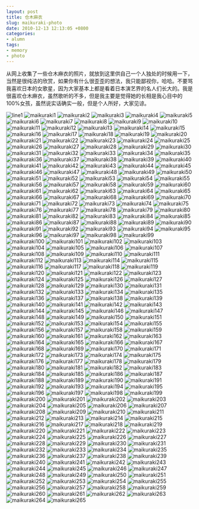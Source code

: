 ```yaml
---
layout: post
title: 仓木麻衣
slug: maikuraki-photo
date: 2010-12-13 12:13:05 +0800
categories:
- alumn
tags:
- memory
- photo
---
```


从网上收集了一些仓木麻衣的照片，就放到这里供自己一个人独处的时候用一下，当然是很纯洁的欣赏，如果你有什么很歪歪的想法，我只能鄙视你，哈哈。不要骂我喜欢日本的女歌星，因为大家基本上都是看着日本演艺界的名人们长大的。我是很喜欢仓木麻衣，虽然歌听的不多，但是我主要是觉得她的长相是我心目中的100%女孩，虽然说实话确实一般，但是个人所好，大家见谅。

<img src="{{ site.path.uploads }}2010/12/13/maikuraki-photo/line11.jpg" alt="line1" />

<img src="{{ site.path.uploads }}2010/12/13/maikuraki-photo/maikuraki1.jpg" alt="maikuraki1" />

<img src="{{ site.path.uploads }}2010/12/13/maikuraki-photo/maikuraki2.jpg" alt="maikuraki2" />

<img src="{{ site.path.uploads }}2010/12/13/maikuraki-photo/maikuraki3.jpg" alt="maikuraki3" />

<img src="{{ site.path.uploads }}2010/12/13/maikuraki-photo/maikuraki4.jpg" alt="maikuraki4" />

<img src="{{ site.path.uploads }}2010/12/13/maikuraki-photo/maikuraki5.jpg" alt="maikuraki5" />

<img src="{{ site.path.uploads }}2010/12/13/maikuraki-photo/maikuraki6.jpg" alt="maikuraki6" />

<img src="{{ site.path.uploads }}2010/12/13/maikuraki-photo/maikuraki7.jpg" alt="maikuraki7" />

<img src="{{ site.path.uploads }}2010/12/13/maikuraki-photo/maikuraki8.jpg" alt="maikuraki8" />

<img src="{{ site.path.uploads }}2010/12/13/maikuraki-photo/maikuraki9.jpg" alt="maikuraki9" />

<img src="{{ site.path.uploads }}2010/12/13/maikuraki-photo/maikuraki10.jpg" alt="maikuraki10" />

<img src="{{ site.path.uploads }}2010/12/13/maikuraki-photo/maikuraki11.jpg" alt="maikuraki11" />

<img src="{{ site.path.uploads }}2010/12/13/maikuraki-photo/maikuraki12.jpg" alt="maikuraki12" />

<img src="{{ site.path.uploads }}2010/12/13/maikuraki-photo/maikuraki13.jpg" alt="maikuraki13" />

<img src="{{ site.path.uploads }}2010/12/13/maikuraki-photo/maikuraki14.jpg" alt="maikuraki14" />

<img src="{{ site.path.uploads }}2010/12/13/maikuraki-photo/maikuraki15.jpg" alt="maikuraki15" />

<img src="{{ site.path.uploads }}2010/12/13/maikuraki-photo/maikuraki16.jpg" alt="maikuraki16" />

<img src="{{ site.path.uploads }}2010/12/13/maikuraki-photo/maikuraki17.jpg" alt="maikuraki17" />

<img src="{{ site.path.uploads }}2010/12/13/maikuraki-photo/maikuraki18.jpg" alt="maikuraki18" />

<img src="{{ site.path.uploads }}2010/12/13/maikuraki-photo/maikuraki19.jpg" alt="maikuraki19" />

<img src="{{ site.path.uploads }}2010/12/13/maikuraki-photo/maikuraki20.jpg" alt="maikuraki20" />

<img src="{{ site.path.uploads }}2010/12/13/maikuraki-photo/maikuraki21.jpg" alt="maikuraki21" />

<img src="{{ site.path.uploads }}2010/12/13/maikuraki-photo/maikuraki22.jpg" alt="maikuraki22" />

<img src="{{ site.path.uploads }}2010/12/13/maikuraki-photo/maikuraki23.jpg" alt="maikuraki23" />

<img src="{{ site.path.uploads }}2010/12/13/maikuraki-photo/maikuraki24.jpg" alt="maikuraki24" />

<img src="{{ site.path.uploads }}2010/12/13/maikuraki-photo/maikuraki25.jpg" alt="maikuraki25" />

<img src="{{ site.path.uploads }}2010/12/13/maikuraki-photo/maikuraki26.jpg" alt="maikuraki26" />

<img src="{{ site.path.uploads }}2010/12/13/maikuraki-photo/maikuraki27.jpg" alt="maikuraki27" />

<img src="{{ site.path.uploads }}2010/12/13/maikuraki-photo/maikuraki28.jpg" alt="maikuraki28" />

<img src="{{ site.path.uploads }}2010/12/13/maikuraki-photo/maikuraki29.jpg" alt="maikuraki29" />

<img src="{{ site.path.uploads }}2010/12/13/maikuraki-photo/maikuraki30.jpg" alt="maikuraki30" />

<img src="{{ site.path.uploads }}2010/12/13/maikuraki-photo/maikuraki31.jpg" alt="maikuraki31" />

<img src="{{ site.path.uploads }}2010/12/13/maikuraki-photo/maikuraki32.jpg" alt="maikuraki32" />

<img src="{{ site.path.uploads }}2010/12/13/maikuraki-photo/maikuraki33.jpg" alt="maikuraki33" />

<img src="{{ site.path.uploads }}2010/12/13/maikuraki-photo/maikuraki34.jpg" alt="maikuraki34" />

<img src="{{ site.path.uploads }}2010/12/13/maikuraki-photo/maikuraki35.jpg" alt="maikuraki35" />

<img src="{{ site.path.uploads }}2010/12/13/maikuraki-photo/maikuraki36.jpg" alt="maikuraki36" />

<img src="{{ site.path.uploads }}2010/12/13/maikuraki-photo/maikuraki37.jpg" alt="maikuraki37" />

<img src="{{ site.path.uploads }}2010/12/13/maikuraki-photo/maikuraki38.jpg" alt="maikuraki38" />

<img src="{{ site.path.uploads }}2010/12/13/maikuraki-photo/maikuraki39.jpg" alt="maikuraki39" />

<img src="{{ site.path.uploads }}2010/12/13/maikuraki-photo/maikuraki40.jpg" alt="maikuraki40" />

<img src="{{ site.path.uploads }}2010/12/13/maikuraki-photo/maikuraki41.jpg" alt="maikuraki41" />

<img src="{{ site.path.uploads }}2010/12/13/maikuraki-photo/maikuraki42.jpg" alt="maikuraki42" />

<img src="{{ site.path.uploads }}2010/12/13/maikuraki-photo/maikuraki43.jpg" alt="maikuraki43" />

<img src="{{ site.path.uploads }}2010/12/13/maikuraki-photo/maikuraki44.jpg" alt="maikuraki44" />

<img src="{{ site.path.uploads }}2010/12/13/maikuraki-photo/maikuraki45.jpg" alt="maikuraki45" />

<img src="{{ site.path.uploads }}2010/12/13/maikuraki-photo/maikuraki46.jpg" alt="maikuraki46" />

<img src="{{ site.path.uploads }}2010/12/13/maikuraki-photo/maikuraki47.jpg" alt="maikuraki47" />

<img src="{{ site.path.uploads }}2010/12/13/maikuraki-photo/maikuraki48.jpg" alt="maikuraki48" />

<img src="{{ site.path.uploads }}2010/12/13/maikuraki-photo/maikuraki49.jpg" alt="maikuraki49" />

<img src="{{ site.path.uploads }}2010/12/13/maikuraki-photo/maikuraki50.jpg" alt="maikuraki50" />

<img src="{{ site.path.uploads }}2010/12/13/maikuraki-photo/maikuraki51.jpg" alt="maikuraki51" />

<img src="{{ site.path.uploads }}2010/12/13/maikuraki-photo/maikuraki52.jpg" alt="maikuraki52" />

<img src="{{ site.path.uploads }}2010/12/13/maikuraki-photo/maikuraki53.jpg" alt="maikuraki53" />

<img src="{{ site.path.uploads }}2010/12/13/maikuraki-photo/maikuraki54.jpg" alt="maikuraki54" />

<img src="{{ site.path.uploads }}2010/12/13/maikuraki-photo/maikuraki55.jpg" alt="maikuraki55" />

<img src="{{ site.path.uploads }}2010/12/13/maikuraki-photo/maikuraki56.jpg" alt="maikuraki56" />

<img src="{{ site.path.uploads }}2010/12/13/maikuraki-photo/maikuraki57.jpg" alt="maikuraki57" />

<img src="{{ site.path.uploads }}2010/12/13/maikuraki-photo/maikuraki58.jpg" alt="maikuraki58" />

<img src="{{ site.path.uploads }}2010/12/13/maikuraki-photo/maikuraki59.jpg" alt="maikuraki59" />

<img src="{{ site.path.uploads }}2010/12/13/maikuraki-photo/maikuraki60.jpg" alt="maikuraki60" />

<img src="{{ site.path.uploads }}2010/12/13/maikuraki-photo/maikuraki61.jpg" alt="maikuraki61" />

<img src="{{ site.path.uploads }}2010/12/13/maikuraki-photo/maikuraki62.jpg" alt="maikuraki62" />

<img src="{{ site.path.uploads }}2010/12/13/maikuraki-photo/maikuraki63.jpg" alt="maikuraki63" />

<img src="{{ site.path.uploads }}2010/12/13/maikuraki-photo/maikuraki64.jpg" alt="maikuraki64" />

<img src="{{ site.path.uploads }}2010/12/13/maikuraki-photo/maikuraki65.jpg" alt="maikuraki65" />

<img src="{{ site.path.uploads }}2010/12/13/maikuraki-photo/maikuraki66.jpg" alt="maikuraki66" />

<img src="{{ site.path.uploads }}2010/12/13/maikuraki-photo/maikuraki67.jpg" alt="maikuraki67" />

<img src="{{ site.path.uploads }}2010/12/13/maikuraki-photo/maikuraki68.jpg" alt="maikuraki68" />

<img src="{{ site.path.uploads }}2010/12/13/maikuraki-photo/maikuraki69.jpg" alt="maikuraki69" />

<img src="{{ site.path.uploads }}2010/12/13/maikuraki-photo/maikuraki70.jpg" alt="maikuraki70" />

<img src="{{ site.path.uploads }}2010/12/13/maikuraki-photo/maikuraki71.jpg" alt="maikuraki71" />

<img src="{{ site.path.uploads }}2010/12/13/maikuraki-photo/maikuraki72.jpg" alt="maikuraki72" />

<img src="{{ site.path.uploads }}2010/12/13/maikuraki-photo/maikuraki73.jpg" alt="maikuraki73" />

<img src="{{ site.path.uploads }}2010/12/13/maikuraki-photo/maikuraki74.jpg" alt="maikuraki74" />

<img src="{{ site.path.uploads }}2010/12/13/maikuraki-photo/maikuraki75.jpg" alt="maikuraki75" />

<img src="{{ site.path.uploads }}2010/12/13/maikuraki-photo/maikuraki76.jpg" alt="maikuraki76" />

<img src="{{ site.path.uploads }}2010/12/13/maikuraki-photo/maikuraki77.jpg" alt="maikuraki77" />

<img src="{{ site.path.uploads }}2010/12/13/maikuraki-photo/maikuraki78.jpg" alt="maikuraki78" />

<img src="{{ site.path.uploads }}2010/12/13/maikuraki-photo/maikuraki79.jpg" alt="maikuraki79" />

<img src="{{ site.path.uploads }}2010/12/13/maikuraki-photo/maikuraki80.jpg" alt="maikuraki80" />

<img src="{{ site.path.uploads }}2010/12/13/maikuraki-photo/maikuraki81.jpg" alt="maikuraki81" />

<img src="{{ site.path.uploads }}2010/12/13/maikuraki-photo/maikuraki82.jpg" alt="maikuraki82" />

<img src="{{ site.path.uploads }}2010/12/13/maikuraki-photo/maikuraki83.jpg" alt="maikuraki83" />

<img src="{{ site.path.uploads }}2010/12/13/maikuraki-photo/maikuraki84.jpg" alt="maikuraki84" />

<img src="{{ site.path.uploads }}2010/12/13/maikuraki-photo/maikuraki85.jpg" alt="maikuraki85" />

<img src="{{ site.path.uploads }}2010/12/13/maikuraki-photo/maikuraki86.jpg" alt="maikuraki86" />

<img src="{{ site.path.uploads }}2010/12/13/maikuraki-photo/maikuraki87.jpg" alt="maikuraki87" />

<img src="{{ site.path.uploads }}2010/12/13/maikuraki-photo/maikuraki88.jpg" alt="maikuraki88" />

<img src="{{ site.path.uploads }}2010/12/13/maikuraki-photo/maikuraki89.jpg" alt="maikuraki89" />

<img src="{{ site.path.uploads }}2010/12/13/maikuraki-photo/maikuraki90.jpg" alt="maikuraki90" />

<img src="{{ site.path.uploads }}2010/12/13/maikuraki-photo/maikuraki91.jpg" alt="maikuraki91" />

<img src="{{ site.path.uploads }}2010/12/13/maikuraki-photo/maikuraki92.jpg" alt="maikuraki92" />

<img src="{{ site.path.uploads }}2010/12/13/maikuraki-photo/maikuraki93.jpg" alt="maikuraki93" />

<img src="{{ site.path.uploads }}2010/12/13/maikuraki-photo/maikuraki94.jpg" alt="maikuraki94" />

<img src="{{ site.path.uploads }}2010/12/13/maikuraki-photo/maikuraki95.jpg" alt="maikuraki95" />

<img src="{{ site.path.uploads }}2010/12/13/maikuraki-photo/maikuraki96.jpg" alt="maikuraki96" />

<img src="{{ site.path.uploads }}2010/12/13/maikuraki-photo/maikuraki97.jpg" alt="maikuraki97" />

<img src="{{ site.path.uploads }}2010/12/13/maikuraki-photo/maikuraki98.jpg" alt="maikuraki98" />

<img src="{{ site.path.uploads }}2010/12/13/maikuraki-photo/maikuraki99.jpg" alt="maikuraki99" />

<img src="{{ site.path.uploads }}2010/12/13/maikuraki-photo/maikuraki100.jpg" alt="maikuraki100" />

<img src="{{ site.path.uploads }}2010/12/13/maikuraki-photo/maikuraki101.jpg" alt="maikuraki101" />

<img src="{{ site.path.uploads }}2010/12/13/maikuraki-photo/maikuraki102.jpg" alt="maikuraki102" />

<img src="{{ site.path.uploads }}2010/12/13/maikuraki-photo/maikuraki103.jpg" alt="maikuraki103" />

<img src="{{ site.path.uploads }}2010/12/13/maikuraki-photo/maikuraki104.jpg" alt="maikuraki104" />

<img src="{{ site.path.uploads }}2010/12/13/maikuraki-photo/maikuraki105.jpg" alt="maikuraki105" />

<img src="{{ site.path.uploads }}2010/12/13/maikuraki-photo/maikuraki106.jpg" alt="maikuraki106" />

<img src="{{ site.path.uploads }}2010/12/13/maikuraki-photo/maikuraki107.jpg" alt="maikuraki107" />

<img src="{{ site.path.uploads }}2010/12/13/maikuraki-photo/maikuraki108.jpg" alt="maikuraki108" />

<img src="{{ site.path.uploads }}2010/12/13/maikuraki-photo/maikuraki109.jpg" alt="maikuraki109" />

<img src="{{ site.path.uploads }}2010/12/13/maikuraki-photo/maikuraki110.jpg" alt="maikuraki110" />

<img src="{{ site.path.uploads }}2010/12/13/maikuraki-photo/maikuraki111.jpg" alt="maikuraki111" />

<img src="{{ site.path.uploads }}2010/12/13/maikuraki-photo/maikuraki112.jpg" alt="maikuraki112" />

<img src="{{ site.path.uploads }}2010/12/13/maikuraki-photo/maikuraki113.jpg" alt="maikuraki113" />

<img src="{{ site.path.uploads }}2010/12/13/maikuraki-photo/maikuraki114.jpg" alt="maikuraki114" />

<img src="{{ site.path.uploads }}2010/12/13/maikuraki-photo/maikuraki115.jpg" alt="maikuraki115" />

<img src="{{ site.path.uploads }}2010/12/13/maikuraki-photo/maikuraki116.jpg" alt="maikuraki116" />

<img src="{{ site.path.uploads }}2010/12/13/maikuraki-photo/maikuraki117.jpg" alt="maikuraki117" />

<img src="{{ site.path.uploads }}2010/12/13/maikuraki-photo/maikuraki118.jpg" alt="maikuraki118" />

<img src="{{ site.path.uploads }}2010/12/13/maikuraki-photo/maikuraki119.jpg" alt="maikuraki119" />

<img src="{{ site.path.uploads }}2010/12/13/maikuraki-photo/maikuraki120.jpg" alt="maikuraki120" />

<img src="{{ site.path.uploads }}2010/12/13/maikuraki-photo/maikuraki121.jpg" alt="maikuraki121" />

<img src="{{ site.path.uploads }}2010/12/13/maikuraki-photo/maikuraki122.jpg" alt="maikuraki122" />

<img src="{{ site.path.uploads }}2010/12/13/maikuraki-photo/maikuraki123.jpg" alt="maikuraki123" />

<img src="{{ site.path.uploads }}2010/12/13/maikuraki-photo/maikuraki124.jpg" alt="maikuraki124" />

<img src="{{ site.path.uploads }}2010/12/13/maikuraki-photo/maikuraki125.jpg" alt="maikuraki125" />

<img src="{{ site.path.uploads }}2010/12/13/maikuraki-photo/maikuraki126.jpg" alt="maikuraki126" />

<img src="{{ site.path.uploads }}2010/12/13/maikuraki-photo/maikuraki127.jpg" alt="maikuraki127" />

<img src="{{ site.path.uploads }}2010/12/13/maikuraki-photo/maikuraki128.jpg" alt="maikuraki128" />

<img src="{{ site.path.uploads }}2010/12/13/maikuraki-photo/maikuraki129.jpg" alt="maikuraki129" />

<img src="{{ site.path.uploads }}2010/12/13/maikuraki-photo/maikuraki130.jpg" alt="maikuraki130" />

<img src="{{ site.path.uploads }}2010/12/13/maikuraki-photo/maikuraki131.jpg" alt="maikuraki131" />

<img src="{{ site.path.uploads }}2010/12/13/maikuraki-photo/maikuraki132.jpg" alt="maikuraki132" />

<img src="{{ site.path.uploads }}2010/12/13/maikuraki-photo/maikuraki133.jpg" alt="maikuraki133" />

<img src="{{ site.path.uploads }}2010/12/13/maikuraki-photo/maikuraki134.jpg" alt="maikuraki134" />

<img src="{{ site.path.uploads }}2010/12/13/maikuraki-photo/maikuraki135.jpg" alt="maikuraki135" />

<img src="{{ site.path.uploads }}2010/12/13/maikuraki-photo/maikuraki136.jpg" alt="maikuraki136" />

<img src="{{ site.path.uploads }}2010/12/13/maikuraki-photo/maikuraki137.jpg" alt="maikuraki137" />

<img src="{{ site.path.uploads }}2010/12/13/maikuraki-photo/maikuraki138.jpg" alt="maikuraki138" />

<img src="{{ site.path.uploads }}2010/12/13/maikuraki-photo/maikuraki139.jpg" alt="maikuraki139" />

<img src="{{ site.path.uploads }}2010/12/13/maikuraki-photo/maikuraki140.jpg" alt="maikuraki140" />

<img src="{{ site.path.uploads }}2010/12/13/maikuraki-photo/maikuraki141.jpg" alt="maikuraki141" />

<img src="{{ site.path.uploads }}2010/12/13/maikuraki-photo/maikuraki142.jpg" alt="maikuraki142" />

<img src="{{ site.path.uploads }}2010/12/13/maikuraki-photo/maikuraki143.jpg" alt="maikuraki143" />

<img src="{{ site.path.uploads }}2010/12/13/maikuraki-photo/maikuraki144.jpg" alt="maikuraki144" />

<img src="{{ site.path.uploads }}2010/12/13/maikuraki-photo/maikuraki145.jpg" alt="maikuraki145" />

<img src="{{ site.path.uploads }}2010/12/13/maikuraki-photo/maikuraki146.jpg" alt="maikuraki146" />

<img src="{{ site.path.uploads }}2010/12/13/maikuraki-photo/maikuraki147.jpg" alt="maikuraki147" />

<img src="{{ site.path.uploads }}2010/12/13/maikuraki-photo/maikuraki148.jpg" alt="maikuraki148" />

<img src="{{ site.path.uploads }}2010/12/13/maikuraki-photo/maikuraki149.jpg" alt="maikuraki149" />

<img src="{{ site.path.uploads }}2010/12/13/maikuraki-photo/maikuraki150.jpg" alt="maikuraki150" />

<img src="{{ site.path.uploads }}2010/12/13/maikuraki-photo/maikuraki151.jpg" alt="maikuraki151" />

<img src="{{ site.path.uploads }}2010/12/13/maikuraki-photo/maikuraki152.jpg" alt="maikuraki152" />

<img src="{{ site.path.uploads }}2010/12/13/maikuraki-photo/maikuraki153.jpg" alt="maikuraki153" />

<img src="{{ site.path.uploads }}2010/12/13/maikuraki-photo/maikuraki154.jpg" alt="maikuraki154" />

<img src="{{ site.path.uploads }}2010/12/13/maikuraki-photo/maikuraki155.jpg" alt="maikuraki155" />

<img src="{{ site.path.uploads }}2010/12/13/maikuraki-photo/maikuraki156.jpg" alt="maikuraki156" />

<img src="{{ site.path.uploads }}2010/12/13/maikuraki-photo/maikuraki157.jpg" alt="maikuraki157" />

<img src="{{ site.path.uploads }}2010/12/13/maikuraki-photo/maikuraki158.jpg" alt="maikuraki158" />

<img src="{{ site.path.uploads }}2010/12/13/maikuraki-photo/maikuraki159.jpg" alt="maikuraki159" />

<img src="{{ site.path.uploads }}2010/12/13/maikuraki-photo/maikuraki160.jpg" alt="maikuraki160" />

<img src="{{ site.path.uploads }}2010/12/13/maikuraki-photo/maikuraki161.jpg" alt="maikuraki161" />

<img src="{{ site.path.uploads }}2010/12/13/maikuraki-photo/maikuraki162.jpg" alt="maikuraki162" />

<img src="{{ site.path.uploads }}2010/12/13/maikuraki-photo/maikuraki163.jpg" alt="maikuraki163" />

<img src="{{ site.path.uploads }}2010/12/13/maikuraki-photo/maikuraki164.jpg" alt="maikuraki164" />

<img src="{{ site.path.uploads }}2010/12/13/maikuraki-photo/maikuraki165.jpg" alt="maikuraki165" />

<img src="{{ site.path.uploads }}2010/12/13/maikuraki-photo/maikuraki166.jpg" alt="maikuraki166" />

<img src="{{ site.path.uploads }}2010/12/13/maikuraki-photo/maikuraki167.jpg" alt="maikuraki167" />

<img src="{{ site.path.uploads }}2010/12/13/maikuraki-photo/maikuraki168.jpg" alt="maikuraki168" />

<img src="{{ site.path.uploads }}2010/12/13/maikuraki-photo/maikuraki169.jpg" alt="maikuraki169" />

<img src="{{ site.path.uploads }}2010/12/13/maikuraki-photo/maikuraki170.jpg" alt="maikuraki170" />

<img src="{{ site.path.uploads }}2010/12/13/maikuraki-photo/maikuraki171.jpg" alt="maikuraki171" />

<img src="{{ site.path.uploads }}2010/12/13/maikuraki-photo/maikuraki172.jpg" alt="maikuraki172" />

<img src="{{ site.path.uploads }}2010/12/13/maikuraki-photo/maikuraki173.jpg" alt="maikuraki173" />

<img src="{{ site.path.uploads }}2010/12/13/maikuraki-photo/maikuraki174.jpg" alt="maikuraki174" />

<img src="{{ site.path.uploads }}2010/12/13/maikuraki-photo/maikuraki175.jpg" alt="maikuraki175" />

<img src="{{ site.path.uploads }}2010/12/13/maikuraki-photo/maikuraki176.jpg" alt="maikuraki176" />

<img src="{{ site.path.uploads }}2010/12/13/maikuraki-photo/maikuraki177.jpg" alt="maikuraki177" />

<img src="{{ site.path.uploads }}2010/12/13/maikuraki-photo/maikuraki178.jpg" alt="maikuraki178" />

<img src="{{ site.path.uploads }}2010/12/13/maikuraki-photo/maikuraki179.jpg" alt="maikuraki179" />

<img src="{{ site.path.uploads }}2010/12/13/maikuraki-photo/maikuraki180.jpg" alt="maikuraki180" />

<img src="{{ site.path.uploads }}2010/12/13/maikuraki-photo/maikuraki181.jpg" alt="maikuraki181" />

<img src="{{ site.path.uploads }}2010/12/13/maikuraki-photo/maikuraki182.jpg" alt="maikuraki182" />

<img src="{{ site.path.uploads }}2010/12/13/maikuraki-photo/maikuraki183.jpg" alt="maikuraki183" />

<img src="{{ site.path.uploads }}2010/12/13/maikuraki-photo/maikuraki184.jpg" alt="maikuraki184" />

<img src="{{ site.path.uploads }}2010/12/13/maikuraki-photo/maikuraki185.jpg" alt="maikuraki185" />

<img src="{{ site.path.uploads }}2010/12/13/maikuraki-photo/maikuraki186.jpg" alt="maikuraki186" />

<img src="{{ site.path.uploads }}2010/12/13/maikuraki-photo/maikuraki187.jpg" alt="maikuraki187" />

<img src="{{ site.path.uploads }}2010/12/13/maikuraki-photo/maikuraki188.jpg" alt="maikuraki188" />

<img src="{{ site.path.uploads }}2010/12/13/maikuraki-photo/maikuraki189.jpg" alt="maikuraki189" />

<img src="{{ site.path.uploads }}2010/12/13/maikuraki-photo/maikuraki190.jpg" alt="maikuraki190" />

<img src="{{ site.path.uploads }}2010/12/13/maikuraki-photo/maikuraki191.jpg" alt="maikuraki191" />

<img src="{{ site.path.uploads }}2010/12/13/maikuraki-photo/maikuraki192.jpg" alt="maikuraki192" />

<img src="{{ site.path.uploads }}2010/12/13/maikuraki-photo/maikuraki193.jpg" alt="maikuraki193" />

<img src="{{ site.path.uploads }}2010/12/13/maikuraki-photo/maikuraki194.jpg" alt="maikuraki194" />

<img src="{{ site.path.uploads }}2010/12/13/maikuraki-photo/maikuraki195.jpg" alt="maikuraki195" />

<img src="{{ site.path.uploads }}2010/12/13/maikuraki-photo/maikuraki196.jpg" alt="maikuraki196" />

<img src="{{ site.path.uploads }}2010/12/13/maikuraki-photo/maikuraki197.jpg" alt="maikuraki197" />

<img src="{{ site.path.uploads }}2010/12/13/maikuraki-photo/maikuraki198.jpg" alt="maikuraki198" />

<img src="{{ site.path.uploads }}2010/12/13/maikuraki-photo/maikuraki199.jpg" alt="maikuraki199" />

<img src="{{ site.path.uploads }}2010/12/13/maikuraki-photo/maikuraki200.jpg" alt="maikuraki200" />

<img src="{{ site.path.uploads }}2010/12/13/maikuraki-photo/maikuraki201.jpg" alt="maikuraki201" />

<img src="{{ site.path.uploads }}2010/12/13/maikuraki-photo/maikuraki202.jpg" alt="maikuraki202" />

<img src="{{ site.path.uploads }}2010/12/13/maikuraki-photo/maikuraki203.jpg" alt="maikuraki203" />

<img src="{{ site.path.uploads }}2010/12/13/maikuraki-photo/maikuraki204.jpg" alt="maikuraki204" />

<img src="{{ site.path.uploads }}2010/12/13/maikuraki-photo/maikuraki205.jpg" alt="maikuraki205" />

<img src="{{ site.path.uploads }}2010/12/13/maikuraki-photo/maikuraki206.jpg" alt="maikuraki206" />

<img src="{{ site.path.uploads }}2010/12/13/maikuraki-photo/maikuraki207.jpg" alt="maikuraki207" />

<img src="{{ site.path.uploads }}2010/12/13/maikuraki-photo/maikuraki208.jpg" alt="maikuraki208" />

<img src="{{ site.path.uploads }}2010/12/13/maikuraki-photo/maikuraki209.jpg" alt="maikuraki209" />

<img src="{{ site.path.uploads }}2010/12/13/maikuraki-photo/maikuraki210.jpg" alt="maikuraki210" />

<img src="{{ site.path.uploads }}2010/12/13/maikuraki-photo/maikuraki211.jpg" alt="maikuraki211" />

<img src="{{ site.path.uploads }}2010/12/13/maikuraki-photo/maikuraki212.jpg" alt="maikuraki212" />

<img src="{{ site.path.uploads }}2010/12/13/maikuraki-photo/maikuraki213.jpg" alt="maikuraki213" />

<img src="{{ site.path.uploads }}2010/12/13/maikuraki-photo/maikuraki214.jpg" alt="maikuraki214" />

<img src="{{ site.path.uploads }}2010/12/13/maikuraki-photo/maikuraki215.jpg" alt="maikuraki215" />

<img src="{{ site.path.uploads }}2010/12/13/maikuraki-photo/maikuraki216.jpg" alt="maikuraki216" />

<img src="{{ site.path.uploads }}2010/12/13/maikuraki-photo/maikuraki217.jpg" alt="maikuraki217" />

<img src="{{ site.path.uploads }}2010/12/13/maikuraki-photo/maikuraki218.jpg" alt="maikuraki218" />

<img src="{{ site.path.uploads }}2010/12/13/maikuraki-photo/maikuraki219.jpg" alt="maikuraki219" />

<img src="{{ site.path.uploads }}2010/12/13/maikuraki-photo/maikuraki220.jpg" alt="maikuraki220" />

<img src="{{ site.path.uploads }}2010/12/13/maikuraki-photo/maikuraki221.jpg" alt="maikuraki221" />

<img src="{{ site.path.uploads }}2010/12/13/maikuraki-photo/maikuraki222.jpg" alt="maikuraki222" />

<img src="{{ site.path.uploads }}2010/12/13/maikuraki-photo/maikuraki223.jpg" alt="maikuraki223" />

<img src="{{ site.path.uploads }}2010/12/13/maikuraki-photo/maikuraki224.jpg" alt="maikuraki224" />

<img src="{{ site.path.uploads }}2010/12/13/maikuraki-photo/maikuraki225.jpg" alt="maikuraki225" />

<img src="{{ site.path.uploads }}2010/12/13/maikuraki-photo/maikuraki226.jpg" alt="maikuraki226" />

<img src="{{ site.path.uploads }}2010/12/13/maikuraki-photo/maikuraki227.jpg" alt="maikuraki227" />

<img src="{{ site.path.uploads }}2010/12/13/maikuraki-photo/maikuraki228.jpg" alt="maikuraki228" />

<img src="{{ site.path.uploads }}2010/12/13/maikuraki-photo/maikuraki229.jpg" alt="maikuraki229" />

<img src="{{ site.path.uploads }}2010/12/13/maikuraki-photo/maikuraki230.jpg" alt="maikuraki230" />

<img src="{{ site.path.uploads }}2010/12/13/maikuraki-photo/maikuraki231.jpg" alt="maikuraki231" />

<img src="{{ site.path.uploads }}2010/12/13/maikuraki-photo/maikuraki232.jpg" alt="maikuraki232" />

<img src="{{ site.path.uploads }}2010/12/13/maikuraki-photo/maikuraki233.jpg" alt="maikuraki233" />

<img src="{{ site.path.uploads }}2010/12/13/maikuraki-photo/maikuraki234.jpg" alt="maikuraki234" />

<img src="{{ site.path.uploads }}2010/12/13/maikuraki-photo/maikuraki235.jpg" alt="maikuraki235" />

<img src="{{ site.path.uploads }}2010/12/13/maikuraki-photo/maikuraki236.jpg" alt="maikuraki236" />

<img src="{{ site.path.uploads }}2010/12/13/maikuraki-photo/maikuraki237.jpg" alt="maikuraki237" />

<img src="{{ site.path.uploads }}2010/12/13/maikuraki-photo/maikuraki238.jpg" alt="maikuraki238" />

<img src="{{ site.path.uploads }}2010/12/13/maikuraki-photo/maikuraki239.jpg" alt="maikuraki239" />

<img src="{{ site.path.uploads }}2010/12/13/maikuraki-photo/maikuraki240.jpg" alt="maikuraki240" />

<img src="{{ site.path.uploads }}2010/12/13/maikuraki-photo/maikuraki241.jpg" alt="maikuraki241" />

<img src="{{ site.path.uploads }}2010/12/13/maikuraki-photo/maikuraki242.jpg" alt="maikuraki242" />

<img src="{{ site.path.uploads }}2010/12/13/maikuraki-photo/maikuraki243.jpg" alt="maikuraki243" />

<img src="{{ site.path.uploads }}2010/12/13/maikuraki-photo/maikuraki244.jpg" alt="maikuraki244" />

<img src="{{ site.path.uploads }}2010/12/13/maikuraki-photo/maikuraki245.jpg" alt="maikuraki245" />

<img src="{{ site.path.uploads }}2010/12/13/maikuraki-photo/maikuraki246.jpg" alt="maikuraki246" />

<img src="{{ site.path.uploads }}2010/12/13/maikuraki-photo/maikuraki247.jpg" alt="maikuraki247" />

<img src="{{ site.path.uploads }}2010/12/13/maikuraki-photo/maikuraki248.jpg" alt="maikuraki248" />

<img src="{{ site.path.uploads }}2010/12/13/maikuraki-photo/maikuraki249.jpg" alt="maikuraki249" />

<img src="{{ site.path.uploads }}2010/12/13/maikuraki-photo/maikuraki250.jpg" alt="maikuraki250" />

<img src="{{ site.path.uploads }}2010/12/13/maikuraki-photo/maikuraki251.jpg" alt="maikuraki251" />

<img src="{{ site.path.uploads }}2010/12/13/maikuraki-photo/maikuraki252.jpg" alt="maikuraki252" />

<img src="{{ site.path.uploads }}2010/12/13/maikuraki-photo/maikuraki253.jpg" alt="maikuraki253" />

<img src="{{ site.path.uploads }}2010/12/13/maikuraki-photo/maikuraki254.jpg" alt="maikuraki254" />

<img src="{{ site.path.uploads }}2010/12/13/maikuraki-photo/maikuraki255.jpg" alt="maikuraki255" />

<img src="{{ site.path.uploads }}2010/12/13/maikuraki-photo/maikuraki256.jpg" alt="maikuraki256" />

<img src="{{ site.path.uploads }}2010/12/13/maikuraki-photo/maikuraki257.jpg" alt="maikuraki257" />

<img src="{{ site.path.uploads }}2010/12/13/maikuraki-photo/maikuraki258.jpg" alt="maikuraki258" />

<img src="{{ site.path.uploads }}2010/12/13/maikuraki-photo/maikuraki259.jpg" alt="maikuraki259" />

<img src="{{ site.path.uploads }}2010/12/13/maikuraki-photo/maikuraki260.jpg" alt="maikuraki260" />

<img src="{{ site.path.uploads }}2010/12/13/maikuraki-photo/maikuraki261.jpg" alt="maikuraki261" />

<img src="{{ site.path.uploads }}2010/12/13/maikuraki-photo/maikuraki262.jpg" alt="maikuraki262" />

<img src="{{ site.path.uploads }}2010/12/13/maikuraki-photo/maikuraki263.jpg" alt="maikuraki263" />

<img src="{{ site.path.uploads }}2010/12/13/maikuraki-photo/maikuraki264.jpg" alt="maikuraki264" />

<img src="{{ site.path.uploads }}2010/12/13/maikuraki-photo/maikuraki265.jpg" alt="maikuraki265" />

